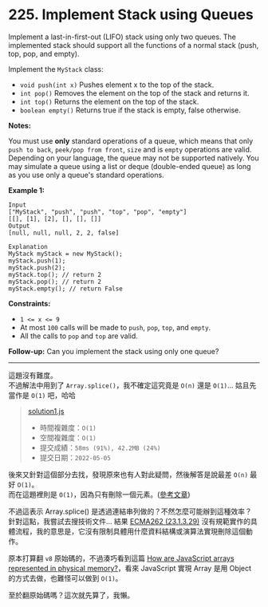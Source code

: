 # 225. Implement Stack using Queues

Implement a last-in-first-out (LIFO) stack using only two queues. The implemented stack should support all the functions of a normal stack (push, top, pop, and empty).

Implement the `MyStack` class:

* `void push(int x)` Pushes element x to the top of the stack.
* `int pop()` Removes the element on the top of the stack and returns it.
* `int top()` Returns the element on the top of the stack.
* `boolean empty()` Returns true if the stack is empty, false otherwise.


**Notes:**

You must use **only** standard operations of a queue, which means that only `push to back`, `peek/pop from front`, `size` and is `empty` operations are valid.
Depending on your language, the queue may not be supported natively. You may simulate a queue using a list or deque (double-ended queue) as long as you use only a queue's standard operations.
 

**Example 1:**
```
Input
["MyStack", "push", "push", "top", "pop", "empty"]
[[], [1], [2], [], [], []]
Output
[null, null, null, 2, 2, false]

Explanation
MyStack myStack = new MyStack();
myStack.push(1);
myStack.push(2);
myStack.top(); // return 2
myStack.pop(); // return 2
myStack.empty(); // return False
```

**Constraints:**
* `1 <= x <= 9`
* At most `100` calls will be made to `push`, `pop`, `top`, and `empty`.
* All the calls to `pop` and `top` are valid.
 

**Follow-up:** Can you implement the stack using only one queue?


***
這題沒有難度。   
不過解法中用到了 `Array.splice()`，我不確定這究竟是 `O(n)` 還是 `O(1)`...
姑且先當作是 `O(1)` 吧，哈哈

> [solution1.js](solution1.js)
> * 時間複雜度：`O(1)`
> * 空間複雜度：`O(1)`
> * 提交成績：`58ms (91%), 42.2MB (24%)`
> * 提交日期：`2022-05-05`

後來又針對這個部分去找，發現原來也有人對此疑問，然後解答是說最差 `O(n)` 最好 `O(1)`。  
而在這題裡則是 `O(1)`，因為只有刪除一個元素。([參考文章](https://stackoverflow.com/a/5175958))

不過這表示 Array.splice() 是透過連結串列做的？不然怎麼可能辦到這種效率？  
針對這點，我嘗試去搜技術文件... 結果 [ECMA262 (23.1.3.29)](https://tc39.es/ecma262/#sec-array.prototype.splice) 沒有規範實作的具體流程，我的意思是，它沒有限制具體用什麼資料結構或演算法實現刪除這個動作。

原本打算翻 `v8` 原始碼的，不過湊巧看到這篇 [How are JavaScript arrays represented in physical memory?](https://stackoverflow.com/a/20323491/8595750)，看來 JavaScript 實現 Array 是用 Object 的方式去做，也難怪可以做到 `O(1)`。

至於翻原始碼嗎？這次就先算了，我懶。
